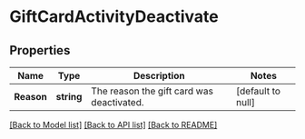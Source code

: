 # GiftCardActivityDeactivate

## Properties
Name | Type | Description | Notes
------------ | ------------- | ------------- | -------------
**Reason** | **string** | The reason the gift card was deactivated. | [default to null]

[[Back to Model list]](../README.md#documentation-for-models) [[Back to API list]](../README.md#documentation-for-api-endpoints) [[Back to README]](../README.md)

